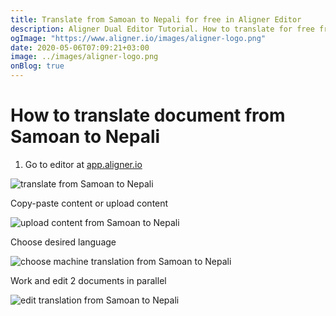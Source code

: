 ```yaml
---
title: Translate from Samoan to Nepali for free in Aligner Editor
description: Aligner Dual Editor Tutorial. How to translate for free from Samoan to Nepali. Aligner is multilingual document management platform. 
ogImage: "https://www.aligner.io/images/aligner-logo.png"
date: 2020-05-06T07:09:21+03:00
image: ../images/aligner-logo.png
onBlog: true
---
```


# How to translate document from Samoan to Nepali

1. Go to editor at [app.aligner.io](https://app.aligner.io "Aligner App web page")

![translate from Samoan to Nepali](../aligner-blank-editor.png "translate from Samoan to Nepali")

Copy-paste content or upload content

![upload content from Samoan to Nepali](../aligner-uploaded-document.png "upload content from Samoan to Nepali")

Choose desired language

![choose machine translation from Samoan to Nepali](../aligner-language-dropdown.png "choose machine translation from Samoan to Nepali")

Work and edit 2 documents in parallel

![edit translation from Samoan to Nepali](../aligner-double-sitded-editor.png "edit translation from Samoan to Nepali")

